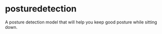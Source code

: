 # posturedetection
A posture detection model that will help you keep good posture while sitting down.
